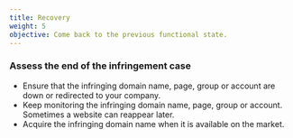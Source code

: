 ```yaml
---
title: Recovery
weight: 5
objective: Come back to the previous functional state.
---
```

### Assess the end of the infringement case

- Ensure that the infringing domain name, page, group or account are down or redirected to your company.
- Keep monitoring the infringing domain name, page, group or account. Sometimes a website can reappear later.
- Acquire the infringing domain name when it is available on the market.
